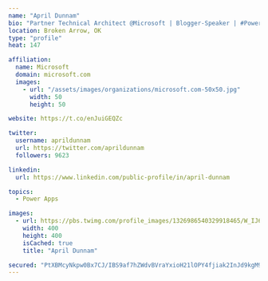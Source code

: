 ```yaml
---
name: "April Dunnam"
bio: "Partner Technical Architect @Microsoft | Blogger-Speaker | #PowerApps, #PowerAutomate, #Office365, #SharePoint | #WIT | #Karaoke Queen"
location: Broken Arrow, OK
type: "profile"
heat: 147

affiliation:
  name: Microsoft
  domain: microsoft.com
  images:
    - url: "/assets/images/organizations/microsoft.com-50x50.jpg"
      width: 50
      height: 50

website: https://t.co/enJuiGEQZc

twitter:
  username: aprildunnam
  url: https://twitter.com/aprildunnam
  followers: 9623

linkedin:
  url: https://www.linkedin.com/public-profile/in/april-dunnam

topics:
  - Power Apps

images:
  - url: https://pbs.twimg.com/profile_images/1326986540329918465/W_IJ6Ih2_400x400.jpg
    width: 400
    height: 400
    isCached: true
    title: "April Dunnam"

secured: "PtXBMcyNkpw0Bx7CJ/IBS9af7hZWdvBVraYxioH21lOPY4fjiak2InJd9kgM9IEKzJd0Cj2cAxA+GtpXCbfRymP76L4tSFohqQ2B7mNf7nldvy4XFqcoKF8LCPHmEGAnnBPlrAKn3EiywWo0bz/s7SJv1vfbRYziTia7rCMPXAZiJo2O39aHxJ84Z8Pk6PFj5/XWGSPDiSpJrpKtNFVJyZvufBEUCyys1mGV9b1g8yjhLbzkB/vCaMEwPfK4zdGF/w/qA0Tai1rFlrUDv0oaVbUQ6WigDl4DryHWzVrzslrqxl7x6Vccs/QHdD4TU+IxVFeJH8LSIc4gCDLmXJYBtEvXGlufXhHEg4ek+k68e0ff9ImUNrB/gbPmCvUr/z0B4YPphdGXMCwumAkx293qSbQKa8sleQ3zvazJ9TpdMlE=;JqkSjtvzMbaQISHcDAvrPA=="
---
```


